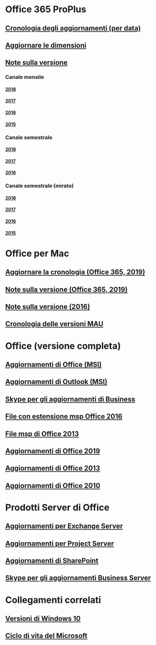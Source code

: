 # Office 365 ProPlus
## [Cronologia degli aggiornamenti (per data)](update-history-office365-proplus-by-date.md)
## [Aggiornare le dimensioni](download-sizes-office365-proplus-updates.md)

## [Note sulla versione](release-notes-office365-proplus.md)

### Canale mensile
#### [2018](monthly-channel-2018.md)
#### [2017](monthly-channel-2017.md)
#### [2016](monthly-channel-2016.md)
#### [2015](monthly-channel-2015.md)

### Canale semestrale
#### [2018](semi-annual-channel-2018.md)
#### [2017](semi-annual-channel-2017.md)
#### [2016](semi-annual-channel-2016.md)

### Canale semestrale (mirato)
#### [2018](semi-annual-channel-targeted-2018.md)
#### [2017](semi-annual-channel-targeted-2017.md)
#### [2016](semi-annual-channel-targeted-2016.md)
#### [2015](semi-annual-channel-targeted-2015.md)

# Office per Mac
## [Aggiornare la cronologia (Office 365, 2019)](update-history-office-for-mac.md)
## [Note sulla versione (Office 365, 2019)](release-notes-office-for-mac.md)
## [Note sulla versione (2016)](release-notes-office-2016-mac.md)
## [Cronologia delle versioni MAU](release-history-microsoft-autoupdate.md)

# Office (versione completa)
## [Aggiornamenti di Office (MSI)](office-updates-msi.md)
## [Aggiornamenti di Outlook (MSI)](outlook-updates-msi.md)
## [Skype per gli aggiornamenti di Business](https://docs.microsoft.com/SkypeForBusiness/sfb-client-updates)
## [File con estensione msp Office 2016](msp-files-office-2016.md)
## [File msp di Office 2013](msp-files-office-2013.md)
## [Aggiornamenti di Office 2019](update-history-office-2019.md)
## [Aggiornamenti di Office 2013](update-history-office-2013.md)
## [Aggiornamenti di Office 2010](update-history-office-2010-click-to-run.md)

# Prodotti Server di Office
## [Aggiornamenti per Exchange Server](https://docs.microsoft.com/Exchange/new-features/build-numbers-and-release-dates)
## [Aggiornamenti per Project Server](project-server-updates.md)
## [Aggiornamenti di SharePoint](sharepoint-updates.md)
## [Skype per gli aggiornamenti Business Server](https://docs.microsoft.com/SkypeForBusiness/sfb-server-updates)

# Collegamenti correlati
## [Versioni di Windows 10](https://www.microsoft.com/itpro/windows-10/release-information)
## [Ciclo di vita del Microsoft](https://support.microsoft.com/lifecycle)


